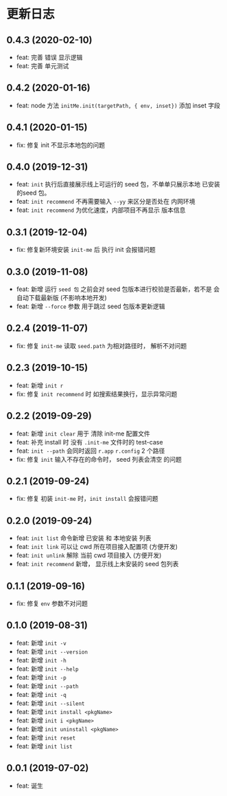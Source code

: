 # 更新日志
## 0.4.3 (2020-02-10)
* feat: 完善 错误 显示逻辑
* feat: 完善 单元测试

## 0.4.2 (2020-01-16)
* feat: node 方法 `initMe.init(targetPath, { env, inset})` 添加 inset 字段
## 0.4.1 (2020-01-15)
* fix: 修复 init 不显示本地包的问题

## 0.4.0 (2019-12-31)
* feat: `init` 执行后直接展示线上可运行的 seed 包，不单单只展示本地 已安装的seed 包。
* feat: `init recommend` 不再需要输入 `--yy` 来区分是否处在 内网环境
* feat: `init recommend` 为优化速度，内部项目不再显示 版本信息

## 0.3.1 (2019-12-04)
* fix: 修复新环境安装 `init-me` 后 执行 init 会报错问题

## 0.3.0 (2019-11-08)
* feat: 新增 运行 `seed 包` 之前会对 seed 包版本进行校验是否最新，若不是 会自动下载最新版 (不影响本地开发)
* feat: 新增 `--force` 参数 用于跳过 seed 包版本更新逻辑

## 0.2.4 (2019-11-07)
* fix: 修复 `init-me` 读取 `seed.path` 为相对路径时， 解析不对问题
## 0.2.3 (2019-10-15)
* feat: 新增 `init r`
* fix: 修复 `init recommend` 时 如搜索结果换行，显示异常问题

## 0.2.2 (2019-09-29)
* feat: 新增 `init clear` 用于 清除 init-me 配置文件
* feat: 补充 install 时 没有 `.init-me` 文件时的 test-case
* feat: `init --path` 会同时返回 `r.app` `r.config` 2 个路径
* fix: 修复 `init` 输入不存在的命令时， seed 列表会清空 的问题

## 0.2.1 (2019-09-24)
* fix: 修复 初装 `init-me` 时，`init install` 会报错问题

## 0.2.0 (2019-09-24)
* feat: `init list` 命令新增 已安装 和 本地安装 列表
* feat: `init link` 可以让 cwd 所在项目接入配置项 (方便开发)
* feat: `init unlink` 解除 当前 cwd 项目接入 (方便开发)
* feat: `init recommend` 新增， 显示线上未安装的 seed 包列表

## 0.1.1 (2019-09-16)
* fix: 修复 `env` 参数不对问题

## 0.1.0 (2019-08-31)
* feat: 新增 `init -v`
* feat: 新增 `init --version`
* feat: 新增 `init -h`
* feat: 新增 `init --help`
* feat: 新增 `init -p`
* feat: 新增 `init --path`
* feat: 新增 `init -q`
* feat: 新增 `init --silent`
* feat: 新增 `init install <pkgName>`
* feat: 新增 `init i <pkgName>`
* feat: 新增 `init uninstall <pkgName>`
* feat: 新增 `init reset`
* feat: 新增 `init list`

## 0.0.1 (2019-07-02)
* feat: 诞生